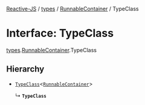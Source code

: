 [Reactive-JS](../README.md) / [types](../modules/types.md) / [RunnableContainer](../modules/types.RunnableContainer.md) / TypeClass

# Interface: TypeClass

[types](../modules/types.md).[RunnableContainer](../modules/types.RunnableContainer.md).TypeClass

## Hierarchy

- [`TypeClass`](types.RunnableObservableContainers.TypeClass.md)<[`RunnableContainer`](types.RunnableContainer-1.md)\>

  ↳ **`TypeClass`**
